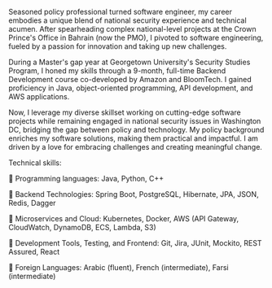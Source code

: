 Seasoned policy professional turned software engineer, my career embodies a unique blend of national security experience and technical acumen. After spearheading complex national-level projects at the Crown Prince's Office in Bahrain (now the PMO), I pivoted to software engineering, fueled by a passion for innovation and taking up new challenges. 

During a Master's gap year at Georgetown University's Security Studies Program, I honed my skills through a 9-month, full-time Backend Development course co-developed by Amazon and BloomTech. I gained proficiency in Java, object-oriented programming, API development, and AWS applications.

Now, I leverage my diverse skillset working on cutting-edge software projects while remaining engaged in national security issues in Washington DC, bridging the gap between policy and technology. My policy background enriches my software solutions, making them practical and impactful. I am driven by a love for embracing challenges and creating meaningful change.


Technical skills:

📌 Programming languages: Java, Python, C++

📌 Backend Technologies: Spring Boot, PostgreSQL, Hibernate, JPA, JSON, Redis, Dagger

📌 Microservices and Cloud: Kubernetes, Docker, AWS (API Gateway, CloudWatch, DynamoDB, ECS, Lambda, S3)

📌 Development Tools, Testing, and Frontend: Git, Jira, JUnit, Mockito, REST Assured, React

📌 Foreign Languages: Arabic (fluent), French (intermediate), Farsi (intermediate)

